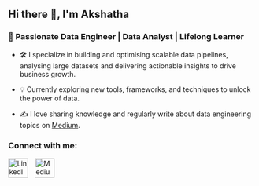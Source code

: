 ## Hi there 👋, I'm Akshatha

### 🚀 Passionate Data Engineer | Data Analyst | Lifelong Learner

<!--
**aakshatha02/aakshatha02** is a ✨ _special_ ✨ repository because its `README.md` (this file) appears on your GitHub profile.

Here are some ideas to get you started:

- 🔭 I’m currently working on ...
- 🌱 I’m currently learning ...
- 👯 I’m looking to collaborate on ...
- 🤔 I’m looking for help with ...
- 💬 Ask me about ...
- 📫 How to reach me: ...
- 😄 Pronouns: ...
- ⚡ Fun fact: ...
-->

- 🛠️ I specialize in building and optimising scalable data pipelines, analysing large datasets and delivering actionable insights to drive business growth.
  
- 💡 Currently exploring new tools, frameworks, and techniques to unlock the power of data.
  
- ✍️ I love sharing knowledge and regularly write about data engineering topics on [Medium](https://medium.com/@akshathakulal).

### Connect with me:

<a href="https://www.linkedin.com/in/akshatha-aa7410132/" target="_blank" style="text-decoration: none;">
  <img src="https://img.icons8.com/fluency/48/null/linkedin.png" alt="LinkedIn" style="height: 40px; width: 40px; margin-right: 10px;"/>
</a>
<a href="https://medium.com/@akshathakulal" target="_blank" style="text-decoration: none;">
  <img src="https://img.icons8.com/ios-filled/50/808080/medium-new.png" alt="Medium" style="height: 40px; width: 40px;"/>
</a>




